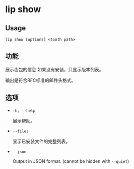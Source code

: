 # lip show

## Usage

```shell
lip show [options] <tooth path>
```

## 功能

展示齿包的信息 如果没有安装，只显示版本列表。

输出是符合RFC标准的邮件头格式。

## 选项

- `-h, --help`

  展示帮助。

- `--files`

  显示已安装文件的完整列表。

- `--json`
  
  Output in JSON format. (cannot be hidden with `--quiet`)